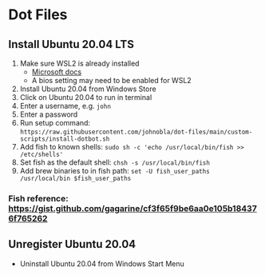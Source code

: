 # Dot Files

## Install Ubuntu 20.04 LTS

1. Make sure WSL2 is already installed
   - [Microsoft docs](https://docs.microsoft.com/en-us/windows/wsl/install-win10)
   - A bios setting may need to be enabled for WSL2
1. Install Ubuntu 20.04 from Windows Store
2. Click on Ubuntu 20.04 to run in terminal
3. Enter a username, e.g. `john`
4. Enter a password
1. Run setup command: `https://raw.githubusercontent.com/johnobla/dot-files/main/custom-scripts/install-dotbot.sh`
1. Add fish to known shells: `sudo sh -c 'echo /usr/local/bin/fish >> /etc/shells'`
1. Set fish as the default shell: `chsh -s /usr/local/bin/fish`
1. Add brew binaries to in fish path: `set -U fish_user_paths /usr/local/bin $fish_user_paths`

### Fish reference: https://gist.github.com/gagarine/cf3f65f9be6aa0e105b184376f765262
## Unregister Ubuntu 20.04

- Uninstall Ubuntu 20.04 from Windows Start Menu